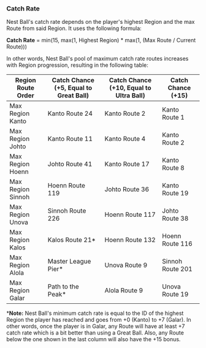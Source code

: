 ### Catch Rate
Nest Ball's catch rate depends on the player's highest Region and the max Route from said Region. It uses the following formula:

**Catch Rate** = min(15, max(1, Highest Region) * max(1, (Max Route / Current Route)))

In other words, Nest Ball's pool of maximum catch rate routes increases with Region progression, resulting in the following table:

Region Route Order |Catch Chance (+5, Equal to Great Ball) |Catch Chance (+10, Equal to Ultra Ball) |Catch Chance (+15)
|---|---|---|---|
|Max Region Kanto |Kanto Route 24 |Kanto Route 2 |Kanto Route 1
|Max Region Johto |Kanto Route 11 |Kanto Route 4 |Kanto Route 2
|Max Region Hoenn |Johto Route 41 |Kanto Route 17 |Kanto Route 8
|Max Region Sinnoh |Hoenn Route 119 |Johto Route 36 |Kanto Route 19
|Max Region Unova |Sinnoh Route 226 |Hoenn Route 117 |Johto Route 38
|Max Region Kalos |Kalos Route 21* |Hoenn Route 132 |Hoenn Route 116
|Max Region Alola |Master League Pier* |Unova Route 9 |Sinnoh Route 201
|Max Region Galar |Path to the Peak* |Alola Route 9 |Unova Route 19

***Note:** Nest Ball's minimum catch rate is equal to the ID of the highest Region the player has reached and goes from +0 (Kanto) to +7 (Galar). In other words, once the player is in Galar, any Route will have at least +7 catch rate which is a bit better than using a Great Ball. Also, any Route below the one shown in the last column will also have the +15 bonus.